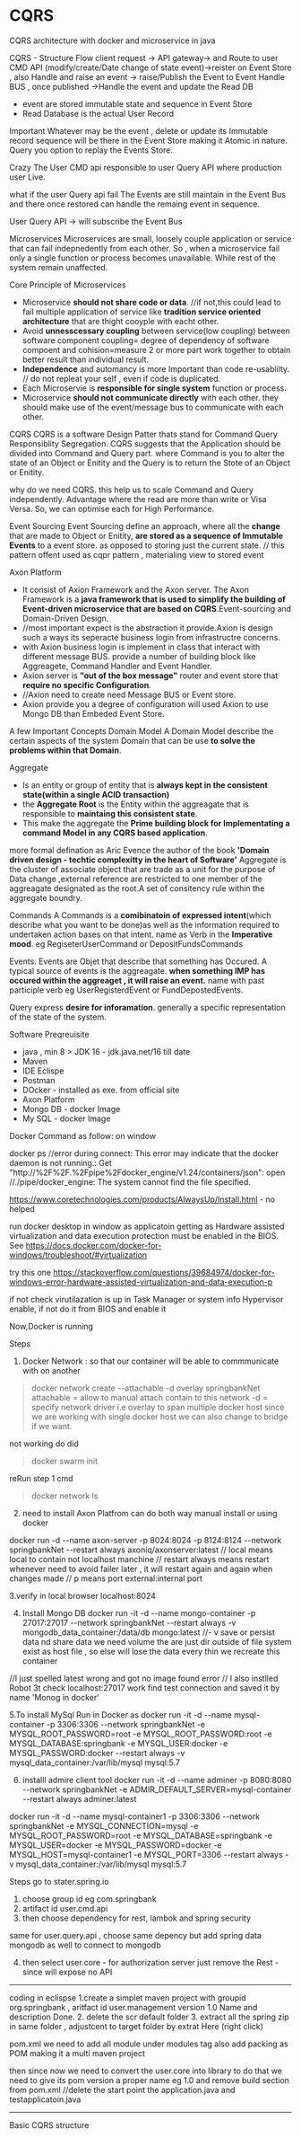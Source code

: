 # CQRS
CQRS architecture with docker and microservice in java 

CQRS - Structure Flow
client request -> API gateway-> and Route to user CMD API (modify/create/Date  change of state event)->reister on Event Store , also Handle and raise an event -> raise/Publish the Event to Event Handle BUS , once published ->Handle the event and update the Read DB 

* event are stored immutable state and sequence in Event Store 
* Read Database is the actual User Record

Important
Whatever may be the event , delete or update its Immutable record sequence will be there in the Event Store making it Atomic in nature.
Query you option to replay the Events Store.

Crazy
The User CMD api responsible to user Query API where production user Live.

what if the user Query api fail
The Events are still maintain in the Event Bus and there once restored can handle the remaing event in sequence.

User Query API -> will subscribe the Event Bus 


Microservices 
Microservices are small, loosely couple application or service that can fail indepnedently from each other.
So , when a microservice fail only a single function or process becomes unavailable. While rest of the system remain unaffected.

Core Principle of Microservices
* Microservice **should not share code or data**.
//if not,this could lead to fail multiple application of service like **tradition service oriented architecture** that are thight cooyple with eacht other.
* Avoid **unnesscessary coupling** between service(low coupling) between software component
coupling= degree of dependency of software compoent   and cohision=measure 2 or more part work together to obtain better result than individual result.
* **Independence** and automancy is more Important than code re-usablilty.
// do not repleat your self , even if code is duplicated.
* Each Microservie is **responsible for single system** function or process.
* Microservice **should not communicate directly** with each other.
they should make use of the event/message bus to communicate with each other.

CQRS
CQRS is a software Design Patter thats stand for Command Query Responsiblity Segregation. CQRS suggests that the Application should be divided into Command and Query part. where Command is you to alter the state of an Object or Enitity and the Query is to return the Stote of an Object or Enitity.

why do we need CQRS.
this help us to scale Command and Query independently.
Advantage  where the read are more than write or Visa Versa.
So, we can optimise each for High Performance.

Event Sourcing
Event Sourcing define an approach, where all the **change** that are made to Object or Enitity, **are stored as a sequence of Immutable Events** to a event store.
as opposed to storing just the current state.
// this pattern offent used as cqpr pattern , materialing view to stored event

Axon Platform
* It consist of Axion Framework and the Axon server.
The Axon Framework is a **java framework that is used to simplify the building of Event-driven microservice that are based on CQRS**.Event-sourcing and Domain-Driven Design.
* //most important expect is the abstraction it provide.Axion is design such a ways its seperacte business login from infrastructre concerns.
* with Axion business login is implement in class that interact with different message BUS. provide a number of building block like Aggreagete, Command Handler and Event Handler.
* Axion server is **"out of the box message"** router and event store that **require no specific Configuration**.
* //Axion need to create need Message BUS or Event store.
* Axion provide you a degree of configuration
 will used Axion to use Mongo DB than Embeded Event Store.
 
 A few Important Concepts
 Domain Model
 A Domain Model describe the certain aspects of the system Domain that can be use **to solve the problems within that Domain**.
 
 Aggregate
 * Is an entity or group of entity that is **always kept in the consistent state(within a single ACID transaction)**
 * the **Aggregate Root** is the Entity within the aggreagate that is responsible to **maintaing this consistent state**.
 * This make the aggregate the **Prime building block for Implementating a command Model in any CQRS based application**.

more formal defination as Aric Evence the author of the book **'Domain driven design - techtic complexitty in the heart of Software'**
Aggregate is the cluster of associate object that are trade as a unit for the purpose of Data change ,external reference are restricted to one member of the aggreagate designated as the root.A set of consitency rule within the aggregate boundry.

Commands
A Commands is a **comibinatoin of expressed intent**(which describe what you want to be done)as well as the information required to undertaken action bases on that intent.
name as Verb in the **Imperative mood**. eg RegiseterUserCommand or DepositFundsCommands

Events.
Events are Objet that describe that something has Occured.
A typical source of events is the aggreagate. **when something IMP has occured within the aggreaget , it will raise an event.**
name with past participle verb eg UserRegisterdEvent or FundDepostedEvents.

Query 
express **desire for inforamation**. generally a specific representation of the state of the system.


Software Preqreuisite
* java , min 8 > JDK 16 - jdk.java.net/16 till date
* Maven
* IDE Eclispe
* Postman
* DOcker - installed as exe. from official site
* Axon Platform
* Mongo DB - docker Image 
* My SQL - docker Image

Docker Command as follow: on window 

docker ps
//error during connect: This error may indicate that the docker daemon is not running.: Get "http://%2F%2F.%2Fpipe%2Fdocker_engine/v1.24/containers/json": open //./pipe/docker_engine: The system cannot find the file specified. 

https://www.coretechnologies.com/products/AlwaysUp/Install.html - no helped

run docker desktop in window as applicatoin getting as
Hardware assisted virtualization and data execution protection must be enabled in the BIOS. 
See https://docs.docker.com/docker-for-windows/troubleshoot/#virtualization

try this one 
https://stackoverflow.com/questions/39684974/docker-for-windows-error-hardware-assisted-virtualization-and-data-execution-p

if not check virutilazation is up in Task Manager or system info Hypervisor enable, if not do it from BIOS and enable it

Now,Docker is running

Steps
1. Docker Network : so that our container will be able to commmunicate with on another
> docker network create --attachable -d overlay springbankNet
attachable = allow to manual attach contain to this network 
-d = specify network driver i.e overlay to span multiple docker host  since we are working with single docker host we can also change to bridge if we want.

not working do did 
> docker swarm init

reRun step 1 cmd
> docker network ls

2. need to install Axon Platfrom can do both way manual install or using docker

docker run -d --name axon-server -p 8024:8024 -p 8124:8124  --network springbankNet --restart always axoniq/axonserver:latest
// local means local to contain not localhost manchine
// restart always means restart whenever need to avoid failer later , it will restart again and again when changes made
// p means port external:internal port

3.verify in local browser  localhost:8024

4. Install Mongo DB
docker run -it -d --name mongo-container -p 27017:27017 --network springbankNet --restart always -v mongodb_data_container:/data/db mongo:latest
//- v save or persist data nd share data we need volume
the are just dir outside of file system exist as host file , so else will lose the data every thin we recreate this container

//I just spelled latest wrong and got no image found error
// I also instlled Robot 3t
check localhost:27017 work find test connection and saved it by name 'Monog in docker'

5.To install MySql
Run in Docker as
docker run -it -d --name mysql-container -p 3306:3306 --network springbankNet  -e MYSQL_ROOT_PASSWORD=root -e  MYSQL_ROOT_PASSWORD:root -e     MYSQL_DATABASE:springbank -e   MYSQL_USER:docker -e    MYSQL_PASSWORD:docker --restart always -v mysql_data_container:/var/lib/mysql mysql:5.7

6. installl admire client tool
docker run -it -d --name adminer -p 8080:8080 --network springbankNet -e ADMIR_DEFAULT_SERVER=mysql-container --restart always adminer:latest

 docker run -it -d --name mysql-container1 -p 3306:3306 --network springbankNet -e MYSQL_CONNECTION=mysql -e MYSQL_ROOT_PASSWORD=root -e MYSQL_DATABASE=springbank -e MYSQL_USER=docker -e MYSQL_PASSWORD=docker -e MYSQL_HOST=mysql-container1 -e MYSQL_PORT=3306 --restart always -v mysql_data_container:/var/lib/mysql mysql:5.7
 
 
 Steps
 go to stater.spring.io
 
 1. choose group id eg com.springbank 
 2. artifact id user.cmd.api
 3.  then choose dependency for rest, lambok and spring security

same for user.query.api , choose same depency but add spring data mongodb as well to connect to mongodb

4. then select 
 user.core - for authorization server just remove the Rest - since will expose no API
 
 
 -----------------------------------------------------------------------------------------
 coding in eclispse
 1.create a simplet maven project with groupid org.springbank , aritfact id user.management version 1.0 Name and description Done.
 2. delete the scr default folder 
 3. extract all the spring zip in same folder , adjustcent to target folder by extrat Here (right click)

pom.xml  we need to add all module under modules tag also add packing as POM
making it a multi maven project 

then since now we need to convert the user.core into library 
to do that we need to give its pom version a proper name eg 1.0 and remove build section from pom.xml
//delete the start point the application.java and testapplicatoin.java

-----------------------------------------------------------------------------------------------------------
Basic CQRS structure
 







 













